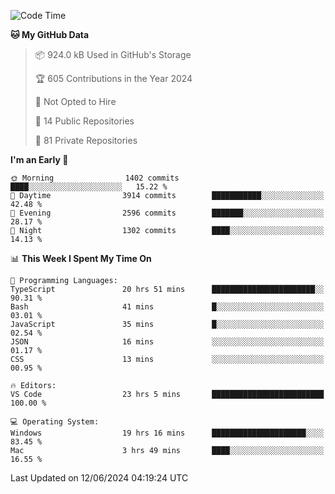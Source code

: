 <!--START_SECTION:waka-->
![Code Time](http://img.shields.io/badge/Code%20Time-5%2C747%20hrs%2053%20mins-blue)

**🐱 My GitHub Data** 

> 📦 924.0 kB Used in GitHub's Storage 
 > 
> 🏆 605 Contributions in the Year 2024
 > 
> 🚫 Not Opted to Hire
 > 
> 📜 14 Public Repositories 
 > 
> 🔑 81 Private Repositories 
 > 
**I'm an Early 🐤** 

```text
🌞 Morning                1402 commits        ████░░░░░░░░░░░░░░░░░░░░░   15.22 % 
🌆 Daytime                3914 commits        ███████████░░░░░░░░░░░░░░   42.48 % 
🌃 Evening                2596 commits        ███████░░░░░░░░░░░░░░░░░░   28.17 % 
🌙 Night                  1302 commits        ████░░░░░░░░░░░░░░░░░░░░░   14.13 % 
```


📊 **This Week I Spent My Time On** 

```text
💬 Programming Languages: 
TypeScript               20 hrs 51 mins      ███████████████████████░░   90.31 % 
Bash                     41 mins             █░░░░░░░░░░░░░░░░░░░░░░░░   03.01 % 
JavaScript               35 mins             █░░░░░░░░░░░░░░░░░░░░░░░░   02.54 % 
JSON                     16 mins             ░░░░░░░░░░░░░░░░░░░░░░░░░   01.17 % 
CSS                      13 mins             ░░░░░░░░░░░░░░░░░░░░░░░░░   00.95 % 

🔥 Editors: 
VS Code                  23 hrs 5 mins       █████████████████████████   100.00 % 

💻 Operating System: 
Windows                  19 hrs 16 mins      █████████████████████░░░░   83.45 % 
Mac                      3 hrs 49 mins       ████░░░░░░░░░░░░░░░░░░░░░   16.55 % 
```


 Last Updated on 12/06/2024 04:19:24 UTC
<!--END_SECTION:waka-->

